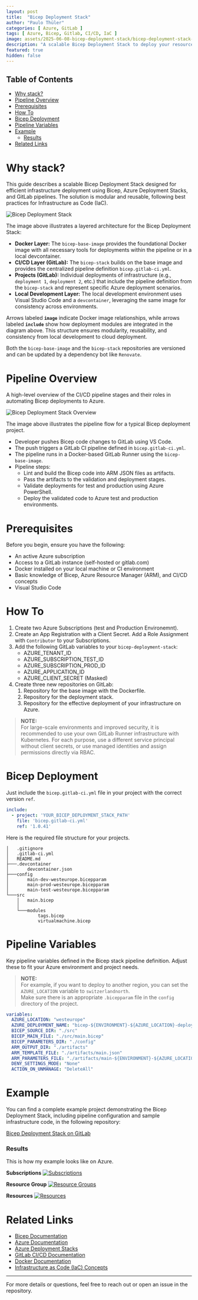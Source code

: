 ```yaml
---
layout: post
title:  "Bicep Deployment Stack"
author: "Paulo Thüler"
categories: [ Azure, GitLab ]
tags: [ Azure, Bicep, Gitlab, CI/CD, IaC ]
image: assets/2025-06-08-bicep-deployment-stack/bicep-deployment-stack-avatar.png
description: "A scalable Bicep Deployment Stack to deploy your resources with Bicep, deployment stacks, and GitLab pipelines."
featured: true
hidden: false
---
```


## Table of Contents
- [Why stack?](#why-stack)
- [Pipeline Overview](#pipeline-overview)
- [Prerequisites](#prerequisites)
- [How To](#how-to)
- [Bicep Deployment](#bicep-deployment)
- [Pipeline Variables](#pipeline-variables)
- [Example](#example)
    - [Results](#results)
- [Related Links](#related-links)

# Why stack?

This guide describes a scalable Bicep Deployment Stack designed for efficient infrastructure deployment using Bicep, Azure Deployment Stacks, and GitLab pipelines. The solution is modular and reusable, following best practices for Infrastructure as Code (IaC).

![Bicep Deployment Stack](/assets/2025-06-08-bicep-deployment-stack/bicep-deployment-stack.png)

The image above illustrates a layered architecture for the Bicep Deployment Stack:

- **Docker Layer:** The `bicep-base-image` provides the foundational Docker image with all necessary tools for deployments within the pipeline or in a local devcontainer.
- **CI/CD Layer (GitLab):** The `bicep-stack` builds on the base image and provides the centralized pipeline definition `bicep.gitlab-ci.yml`.
- **Projects (GitLab):** Individual deployments of infrastructure (e.g., `deployment 1`, `deployment 2`, etc.) that include the pipeline definition from the `bicep-stack` and represent specific Azure deployment scenarios.
- **Local Development Layer:** The local development environment uses Visual Studio Code and a `devcontainer`, leveraging the same image for consistency across environments.

Arrows labeled **`image`** indicate Docker image relationships, while arrows labeled **`include`** show how deployment modules are integrated in the diagram above. This structure ensures modularity, reusability, and consistency from local development to cloud deployment.

Both the `bicep-base-image` and the `bicep-stack` repositories are versioned and can be updated by a dependency bot like `Renovate`.

# Pipeline Overview

A high-level overview of the CI/CD pipeline stages and their roles in automating Bicep deployments to Azure.

![Bicep Deployment Stack Overview](/assets/2025-06-08-bicep-deployment-stack/bicep-deployment-stack-pipeline.png)

The image above illustrates the pipeline flow for a typical Bicep deployment project.

- Developer pushes Bicep code changes to GitLab using VS Code.
- The push triggers a GitLab CI pipeline defined in `bicep.gitlab-ci.yml`.
- The pipeline runs in a Docker-based GitLab Runner using the `bicep-base-image`.
- Pipeline steps:
  - Lint and build the Bicep code into ARM JSON files as artifacts.
  - Pass the artifacts to the validation and deployment stages.
  - Validate deployments for test and production using Azure PowerShell.
  - Deploy the validated code to Azure test and production environments.

# Prerequisites

Before you begin, ensure you have the following:

- An active Azure subscription
- Access to a GitLab instance (self-hosted or gitlab.com)
- Docker installed on your local machine or CI environment
- Basic knowledge of Bicep, Azure Resource Manager (ARM), and CI/CD concepts
- Visual Studio Code

# How To

1. Create two Azure Subscriptions (test and Production Environemnt).
2. Create an App Registration with a Client Secret. Add a Role Assignment with `Contributor` to your Subscriptions.
3. Add the following GitLab variables to your `bicep-deployment-stack`:
    - AZURE_TENANT_ID
    - AZURE_SUBSCRIPTION_TEST_ID
    - AZURE_SUBSCRIPTION_PROD_ID
    - AZURE_APPLICATION_ID
    - AZURE_CLIENT_SECRET (Masked)
4. Create three new repositories on GitLab:
   1. Repository for the base image with the Dockerfile.
   2. Repository for the deployment stack.
   3. Repository for the effective deployment of your infrastructure on Azure.

> **NOTE:**  
> For large-scale environments and improved security, it is recommended to use your own GitLab Runner infrastructure with Kubernetes. For each purpose, use a different service principal without client secrets, or use managed identities and assign permissions directly via RBAC.

# Bicep Deployment

Just include the `bicep.gitlab-ci.yml` file in your project with the correct version `ref`.

```yaml
include: 
  - project: 'YOUR_BICEP_DEPLOYMENT_STACK_PATH'
    file: 'bicep.gitlab-ci.yml'
    ref: '1.0.41'
```

Here is the required file structure for your projects.

```tree
│   .gitignore
│   .gitlab-ci.yml
│   README.md
├───.devcontainer
│       devcontainer.json
├───config
│       main-dev-westeurope.bicepparam
│       main-prod-westeurope.bicepparam
│       main-test-westeurope.bicepparam
└───src
    │   main.bicep
    │
    └───modules
            tags.bicep
            virtualmachine.bicep
```

# Pipeline Variables

Key pipeline variables defined in the Bicep stack pipeline definition. Adjust these to fit your Azure environment and project needs.

> **NOTE:**  
> For example, if you want to deploy to another region, you can set the `AZURE_LOCATION` variable to `switzerlandnorth`.  
> Make sure there is an appropriate `.bicepparam` file in the `config` directory of the project.

```yaml
variables:
  AZURE_LOCATION: "westeurope"
  AZURE_DEPLOYMENT_NAME: "bicep-${ENVIRONMENT}-${AZURE_LOCATION}-deployment-stack"
  BICEP_SOURCE_DIR: "./src"
  BICEP_MAIN_FILE: "./src/main.bicep"
  BICEP_PARAMETERS_DIR: "./config"
  ARM_OUTPUT_DIR: "./artifacts"
  ARM_TEMPLATE_FILE: "./artifacts/main.json"
  ARM_PARAMETERS_FILE: "./artifacts/main-${ENVIRONMENT}-${AZURE_LOCATION}.parameters.json"
  DENY_SETTINGS_MODE: "None"
  ACTION_ON_UNMANAGE: "DeleteAll"
```

# Example

You can find a complete example project demonstrating the Bicep Deployment Stack, including pipeline configuration and sample infrastructure code, in the following repository:

[Bicep Deployment Stack on GitLab](https://gitlab.com/webflow-techblog/bicep-deployment-stack)

### Results

This is how my example looks like on Azure.

**Subscriptions**
<a href="/assets/2025-06-08-bicep-deployment-stack/bicep-deployment-stack-subscriptions.png" target="_blank">
  <img src="/assets/2025-06-08-bicep-deployment-stack/bicep-deployment-stack-subscriptions.png" alt="Subscriptions" style="max-width:100%; height:auto;" />
</a>

**Resource Group**
<a href="/assets/2025-06-08-bicep-deployment-stack/bicep-deployment-stack-rg.png" target="_blank">
  <img src="/assets/2025-06-08-bicep-deployment-stack/bicep-deployment-stack-rg.png" alt="Resource Groups" style="max-width:100%; height:auto;" />
</a>

**Resources**
<a href="/assets/2025-06-08-bicep-deployment-stack/bicep-deployment-stack-resources.png" target="_blank">
  <img src="/assets/2025-06-08-bicep-deployment-stack/bicep-deployment-stack-resources.png" alt="Resources" style="max-width:100%; height:auto;" />
</a>


# Related Links

- [Bicep Documentation](https://learn.microsoft.com/en-us/azure/azure-resource-manager/bicep/overview)
- [Azure Documentation](https://learn.microsoft.com/en-us/azure/)
- [Azure Deployment Stacks](https://learn.microsoft.com/en-us/azure/azure-resource-manager/bicep/deployment-stacks?tabs=azure-powershell)
- [GitLab CI/CD Documentation](https://docs.gitlab.com/ee/ci/)
- [Docker Documentation](https://docs.docker.com/)
- [Infrastructure as Code (IaC) Concepts](https://learn.microsoft.com/en-us/devops/deliver/what-is-infrastructure-as-code)

---

For more details or questions, feel free to reach out or open an issue in the repository.

